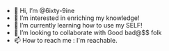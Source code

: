 - 👋 Hi, I’m @6ixty-9ine
- 👀 I’m interested in enriching my knowledge!
- 🌱 I’m currently learning how to use my SELF!
- 💞️ I’m looking to collaborate with Good bad@$$ folk 
- 📫 How to reach me : I'm reachable.

<!---
6ixty-9ine/6ixty-9ine is a ✨ special ✨ repository because its `README.md` (this file) appears on your GitHub profile.
You can click the Preview link to take a look at your changes.
--->
